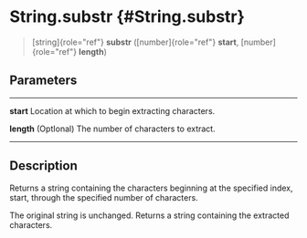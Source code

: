 String.substr {#String.substr}
=============

> [string]{role="ref"} **substr** ([number]{role="ref"} **start**,
> [number]{role="ref"} **length**)

Parameters
----------

  ------------ ---------------------------------------------------
  **start**    Location at which to begin extracting characters.

  **length**   (OptIonal) The number of characters to extract.
  ------------ ---------------------------------------------------

Description
-----------

Returns a string containing the characters beginning at the specified
index, start, through the specified number of characters.

The original string is unchanged. Returns a string containing the
extracted characters.
